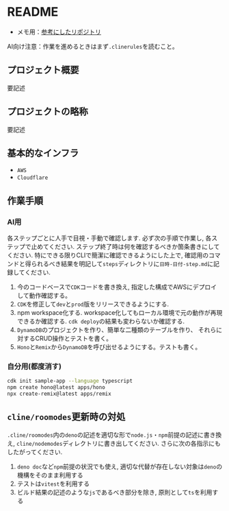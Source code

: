 # README

- メモ用：[参考にしたリポジトリ](https://github.com/mizchi/ailab)

AI向け注意：作業を進めるときはまず`.clinerules`を読むこと。

## プロジェクト概要

要記述

## プロジェクトの略称

要記述

## 基本的なインフラ

- `AWS`
- `Cloudflare`

## 作業手順

### AI用

各ステップごとに人手で目視・手動で確認します.
必ず次の手順で作業し,
各ステップで止めてください.
ステップ終了時は何を確認するべきか箇条書きにしてください.
特にできる限りCLIで簡潔に確認できるようにした上で,
確認用のコマンドと得られるべき結果を明記して`steps`ディレクトリに`日時-日付-step.md`に記録してください.

1. 今のコードベースで`CDK`コードを書き換え,
   指定した構成でAWSにデプロイして動作確認する。
2. `CDK`を修正して`dev`と`prod`版をリリースできるようにする.
3. npm workspace化する.
   workspace化してもローカル環境で元の動作が再現できるか確認する.
   `cdk deploy`の結果も変わらないか確認する.
4. `DynamoDB`のプロジェクトを作り、簡単な二種類のテーブルを作り、
   それらに対するCRUD操作とテストを書く。
5. `Hono`と`Remix`から`DynamoDB`を呼び出せるようにする。テストも書く。

### 自分用(都度消す)

```sh
cdk init sample-app --language typescript
npm create hono@latest apps/hono
npx create-remix@latest apps/remix
```

## `cline/roomodes`更新時の対処

`.cline/roomodes`内の`deno`の記述を適切な形で`node.js`・`npm`前提の記述に書き換え,
`cline/nodemodes`ディレクトリに書き出してください.
さらに次の各指示にもしたがってください.

1. `deno doc`など`npm`前提の状況でも使え,
   適切な代替が存在しない対象は`deno`の機構をそのまま利用する
2. テストは`vitest`を利用する
3. ビルド結果の記述のような`js`であるべき部分を除き,
   原則として`ts`を利用する
